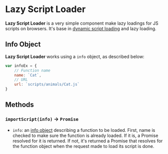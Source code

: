 # Lazy Script Loader
**Lazy Script Loader** is a very simple component make lazy loadings for JS scripts on browsers. It's base in [dynamic script loading](http://unixpapa.com/js/dyna.html) and lazy loading.

## Info Object
__Lazy Script Loader__ works using a `info` object, as described below:
```js
var infoEx = {
    // Function name
    name: `Cat`,
    // URL
    url: `scripts/animals/Cat.js`
}
```

## Methods
### `importScript(info)` -> `Promise`
* `info`: an [info object](#info-object) describing a function to be loaded.
First, name is checked to make sure the function is already loaded. If it is, a Promise resolved for it is returned. If not, it's returned a Promise that resolves for the function object when the request made to load its script is done.